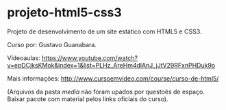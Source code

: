 # projeto-html5-css3


Projeto de desenvolvimento de um site estático com HTML5 e CSS3.

Curso por: Gustavo Guanabara.

Vídeoaulas: https://www.youtube.com/watch?v=epDCjksKMok&index=1&list=PLHz_AreHm4dlAnJ_jJtV29RFxnPHDuk9o


Mais informações: http://www.cursoemvideo.com/course/curso-de-html5/



(Arquivos da pasta _media_ não foram upados por questoẽs de espaço. Baixar pacote com material pelos links oficiais do curso).
